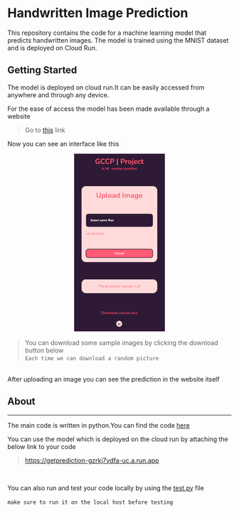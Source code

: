 # Handwritten Image Prediction

This repository contains the code for a machine learning model that predicts handwritten images. The model is trained using the MNIST dataset and is deployed on Cloud Run.

## Getting Started

The model is deployed on cloud run.It can be easily accessed from anywhere and through any device.

For the ease of access the model has been made available through a website

> Go to [this](http://35.188.85.94/) link

Now you can see an interface like this<br>
<p align="center">
<img src="website_files/images/int.png" height="400px">
</p>

> You can download some sample images by clicking the download button below<br>`Each time we can download a random picture`

<br>
After uploading an image you can see the prediction in the website itself

<br>

## About
----
The main code is written in python.You can find the code [here](https://github.com/jayasankar-shyam/number-predictor/blob/main/main.py)

You can use the model which is deployed on the cloud run by attaching the below link to your code

> https://getprediction-gzrkj7ydfa-uc.a.run.app

<br>

You can also run and test your code locally by using the [test.py](https://github.com/jayasankar-shyam/number-predictor/blob/main/test/test.py) file

`make sure to run it on the local host before testing`






